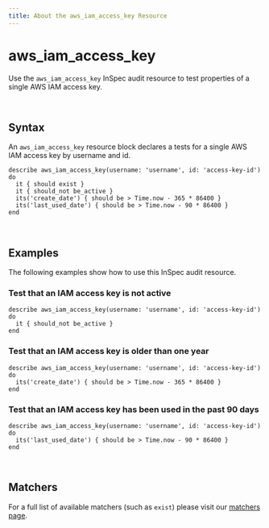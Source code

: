 ```yaml
---
title: About the aws_iam_access_key Resource
---
```


# aws_iam_access_key

Use the `aws_iam_access_key` InSpec audit resource to test properties of a single AWS IAM access key.

<br>

## Syntax

An `aws_iam_access_key` resource block declares a tests for a single AWS IAM access key by username and id.

    describe aws_iam_access_key(username: 'username', id: 'access-key-id') do
      it { should exist }
      it { should_not be_active }
      its('create_date') { should be > Time.now - 365 * 86400 }
      its('last_used_date') { should be > Time.now - 90 * 86400 }
    end

<br>

## Examples

The following examples show how to use this InSpec audit resource.

### Test that an IAM access key is not active

    describe aws_iam_access_key(username: 'username', id: 'access-key-id') do
      it { should_not be_active }
    end

### Test that an IAM access key is older than one year

    describe aws_iam_access_key(username: 'username', id: 'access-key-id') do
      its('create_date') { should be > Time.now - 365 * 86400 }
    end

### Test that an IAM access key has been used in the past 90 days

    describe aws_iam_access_key(username: 'username', id: 'access-key-id') do
      its('last_used_date') { should be > Time.now - 90 * 86400 }
    end

<br>

## Matchers

For a full list of available matchers (such as `exist`) please visit our [matchers page](https://www.inspec.io/docs/reference/matchers/).

